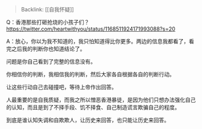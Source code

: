 > Backlink: [[自我怀疑]]

Q：香港那些打砸抢烧的小孩子们？
https://twitter.com/heartwithyou/status/1168511924171993088?s=20

A：放心，你以为我不知道的，我只怕知道得比你更多。两边的信息我都看了，看完之后我的判断你也知道结论了。

问题是你自己看到了完整的信息没有。

你相信你的判断，我相信我的判断，然后大家各自根据各自的判断行动。

让这些行动自己去碰撞吧，等待上帝作出回答。

人最重要的是自我质疑，而我之所以憎恶香港暴徒，是因为他们只想办法强化自己的认知，而且是到了不择手段、饥不择食、自己制造谎言欺骗自己的程度。

到底是谁认知失调和自欺欺人，让历史来回答，也只能让历史来回答。
